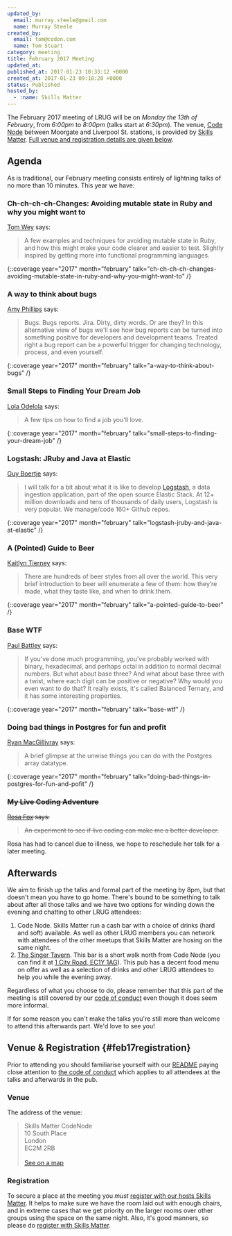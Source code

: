 ```yaml
---
updated_by:
  email: murray.steele@gmail.com
  name: Murray Steele
created_by:
  email: tom@codon.com
  name: Tom Stuart
category: meeting
title: February 2017 Meeting
updated_at:
published_at: 2017-01-23 10:33:12 +0000
created_at: 2017-01-23 09:18:20 +0000
status: Published
hosted_by:
  - :name: Skills Matter
---
```


The February 2017 meeting of LRUG will be on *Monday the 13th of February*,
from _6:00pm_ to _8:00pm_ (talks start at _6:30pm_).  The venue, [Code
Node](https://skillsmatter.com/locations/264-skills-matter-codenode) between
Moorgate and Liverpool St. stations, is provided by [Skills
Matter](http://www.skillsmatter.com).  [Full venue and registration details are
given below](#feb17registration).

## Agenda

As is traditional, our February meeting consists entirely of lightning talks of
no more than 10 minutes.  This year we have:

### Ch-ch-ch-ch-Changes: Avoiding mutable state in Ruby and why you might want to

[Tom Wey](https://twitter.com/tjmwy) says:

> A few examples and techniques for avoiding mutable state in Ruby, and
> how this might make your code clearer and easier to test. Slightly
> inspired by getting more into functional programming languages.

{::coverage year="2017" month="february" talk="ch-ch-ch-ch-changes-avoiding-mutable-state-in-ruby-and-why-you-might-want-to" /}

### A way to think about bugs

[Amy Phillips](https://twitter.com/itjustbroke) says:

> Bugs. Bugs reports. Jira. Dirty, dirty words. Or are they? In this
> alternative view of bugs we'll see how bug reports can be turned into
> something positive for developers and development teams. Treated right a bug
> report can be a powerful trigger for changing technology, process, and even
> yourself.

{::coverage year="2017" month="february" talk="a-way-to-think-about-bugs" /}

### Small Steps to Finding Your Dream Job

[Lola Odelola](https://twitter.com/lolaodelola) says:

> A few tips on how to find a job you'll love.

{::coverage year="2017" month="february" talk="small-steps-to-finding-your-dream-job" /}

### Logstash: JRuby and Java at Elastic

[Guy Boertje](https://twitter.com/guyboertje) says:

> I will talk for a bit about what it is like to develop
> [Logstash](https://www.elastic.co/products/logstash), a data ingestion
> application, part of the open source Elastic Stack. At 12+ million downloads
> and tens of thousands of daily users, Logstash is very popular. We
> manage/code 160+ Github repos.

{::coverage year="2017" month="february" talk="logstash-jruby-and-java-at-elastic" /}

### A (Pointed) Guide to Beer

[Kaitlyn Tierney](https://twitter.com/krtierney) says:

> There are hundreds of beer styles from all over the world. This very brief
> introduction to beer will enumerate a few of them: how they’re made, what
> they taste like, and when to drink them.

{::coverage year="2017" month="february" talk="a-pointed-guide-to-beer" /}

### Base WTF

[Paul Battley](https://twitter.com/threedaymonk) says:

> If you've done much programming, you've probably worked with binary,
> hexadecimal, and perhaps octal in addition to normal decimal numbers. But
> what about base three? And what about base three with a twist, where each
> digit can be positive or negative? Why would you even want to do that? It
> really exists, it's called Balanced Ternary, and it has some interesting
> properties.

{::coverage year="2017" month="february" talk="base-wtf" /}

### Doing bad things in Postgres for fun and profit

[Ryan MacGillivray](https://twitter.com/RyanMacG) says:

> A brief glimpse at the unwise things you can do with the Postgres array
> datatype.

{::coverage year="2017" month="february" talk="doing-bad-things-in-postgres-for-fun-and-pofit" /}

### <strike>My Live Coding Adventure</strike>

<strike><a href="https://twitter.com/rosaemerald">Rosa Fox</a> says:</strike>

> <strike>An experiment to see if live coding can make me a better developer.</strike>

Rosa has had to cancel due to illness, we hope to reschedule her talk for a later meeting.

## Afterwards

We aim to finish up the talks and formal part of the meeting by 8pm, but that
doesn't mean you have to go home.  There's bound to be something to talk about
after all those talks and we have two options for winding down the evening and
chatting to other LRUG attendees:

1. Code Node.  Skills Matter run a cash bar with a
   choice of drinks (hard and soft) available.  As well as other LRUG members
   you can network with attendees of the other meetups that Skills Matter are
   hosing on the same night.
2. [The Singer Tavern](http://singertavern.com/).  This bar is a short walk
   north from Code Node (you can find it at [1 City Road, EC1Y
   1AG](https://goo.gl/maps/w9kPu)).  This pub has a decent food menu on offer
   as well as a selection of drinks and other LRUG attendees to help you
   while the evening away.

Regardless of what you choose to do, please remember that this part of the
meeting is still covered by our [code of
conduct](http://readme.lrug.org/#code-of-condut) even though it does seem more
informal.

If for some reason you can't make the talks you're still more than welcome to
attend this afterwards part.  We'd love to see you!

## Venue & Registration {#feb17registration}

Prior to attending you should familiarise yourself with our
[README](http://readme.lrug.org/) paying close attention to [the code of
conduct](http://readme.lrug.org/#code-of-conduct) which applies to
all attendees at the talks and afterwards in the pub.

### Venue

The address of the venue:

> Skills Matter CodeNode<br/>10 South Place<br/>London<br/>EC2M 2RB<br/><br/>[See on a map](https://goo.gl/maps/ONJT4)

### Registration

To secure a place at the meeting you *must* [register with our hosts
Skills Matter](https://skillsmatter.com/meetups/8503-london-ruby-usergroup-meetup).  It helps to
make sure we have the room laid out with enough chairs, and in extreme cases
that we get priority on the larger rooms over other groups using the space on
the same night.  Also, it's good manners, so please do [register with Skills
Matter](https://skillsmatter.com/meetups/8503-london-ruby-usergroup-meetup).
